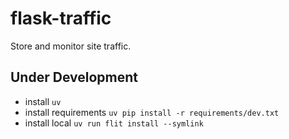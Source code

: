 # flask-traffic
Store and monitor site traffic.

## Under Development

- install `uv`
- install requirements `uv pip install -r requirements/dev.txt`
- install local `uv run flit install --symlink`
